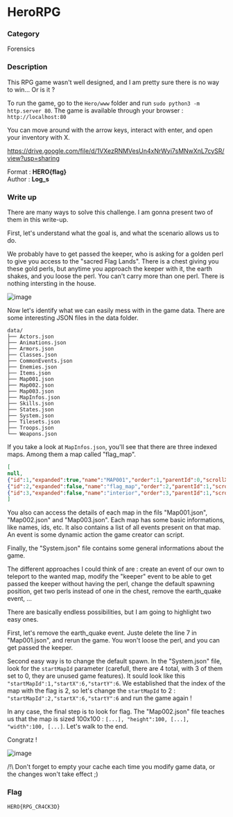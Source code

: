 # HeroRPG

### Category

Forensics

### Description

This RPG game wasn't well designed, and I am pretty sure there is no way to win... Or is it ?

To run the game, go to the `Hero/www` folder and run `sudo python3 -m http.server 80`. The game is available through your browser : `http://localhost:80`

You can move around with the arrow keys, interact with enter, and open your inventory with X.

https://drive.google.com/file/d/1VXezRNMVesUn4xNrWyi7sMNwXnL7cySR/view?usp=sharing

Format : **HERO{flag}**<br>
Author : **Log_s**

### Write up

There are many ways to solve this challenge. I am gonna present two of them in this write-up.

First, let's understand what the goal is, and what the scenario allows us to do.

We probably have to get passed the keeper, who is asking for a golden perl to give you access to the "sacred Flag Lands". There is a chest giving you these gold perls, but anytime you approach the keeper with it, the earth shakes, and you loose the perl. You can't carry more than one perl. There is nothing intersting in the house.

![image](https://user-images.githubusercontent.com/26695558/115159368-15203100-a093-11eb-8b3e-2577c342707e.png)


Now let's identify what we can easily mess with in the game data. There are some interesting JSON files in the data folder.

```
data/
├── Actors.json
├── Animations.json
├── Armors.json
├── Classes.json
├── CommonEvents.json
├── Enemies.json
├── Items.json
├── Map001.json
├── Map002.json
├── Map003.json
├── MapInfos.json
├── Skills.json
├── States.json
├── System.json
├── Tilesets.json
├── Troops.json
└── Weapons.json
```

If you take a look at `MapInfos.json`, you'll see that there are three indexed maps. Among them a map called "flag_map".

```json
[
null,
{"id":1,"expanded":true,"name":"MAP001","order":1,"parentId":0,"scrollX":1139,"scrollY":663.5},
{"id":2,"expanded":false,"name":"flag_map","order":2,"parentId":1,"scrollX":1131,"scrollY":655.5},
{"id":3,"expanded":false,"name":"interior","order":3,"parentId":1,"scrollX":1139,"scrollY":641}
]
```

You also can access the details of each map in the fils "Map001.json", "Map002.json" and "Map003.json". Each map has some basic informations, like names, ids, etc. It also contains a list of all events present on that map. An event is some dynamic action the game creator can script.

Finally, the "System.json" file contains some general informations about the game.

The different approaches I could think of are : create an event of our own to teleport to the wanted map, modify the "keeper" event to be able to get passed the keeper without having the perl, change the default spawning position, get two perls instead of one in the chest, remove the earth_quake event, ...

There are basically endless possibilities, but I am going to highlight two easy ones.

First, let's remove the earth_quake event. Juste delete the line 7 in "Map001.json", and rerun the game. You won't loose the perl, and you can get passed the keeper.

Second easy way is to change the default spawn. In the "System.json" file, look for the `startMapId` parameter (carefull, there are 4 total, with 3 of them set to 0, they are unused game features). It sould look like this `"startMapId":1,"startX":6,"startY":6`. We established that the index of the map with the flag is 2, so let's change the `startMapId` to 2 : `"startMapId":2,"startX":6,"startY":6` and run the game again !

In any case, the final step is to look for flag. The "Map002.json" file teaches us that the map is sized 100x100 : `[...], "height":100, [...], "width":100, [...]`. Let's walk to the end.

Congratz !

![image](https://user-images.githubusercontent.com/26695558/115159654-8ca29000-a094-11eb-85e3-6c6ad0470cb4.png)


/!\ Don't forget to empty your cache each time you modify game data, or the changes won't take effect ;)

### Flag

```HERO{RPG_CR4CK3D}```
